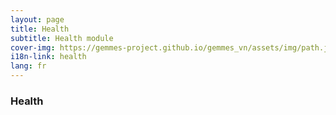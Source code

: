 ```yaml
---
layout: page
title: Health
subtitle: Health module
cover-img: https://gemmes-project.github.io/gemmes_vn/assets/img/path.jpg
i18n-link: health
lang: fr
---
```


### Health


